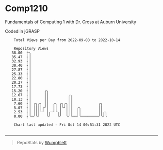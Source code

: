 # Comp1210
Fundamentals of Computing 1 with Dr. Cross at Auburn University

Coded in jGRASP

```
    Total Views per Day from 2022-09-08 to 2022-10-14

    Repository Views
   38.00  ┼╮
   35.47  ┤│
   32.93  ┤│
   30.40  ┤│
   27.87  ┤│
   25.33  ┤│
   22.80  ┤│
   20.27  ┤│
   17.73  ┤│
   15.20  ┤│      ╭╮
   12.67  ┤│      ││         ╭╮
   10.13  ┤│      ││         ││
    7.60  ┤│ ╭╮╭╮ ││  ╭╮ ╭╮╭╮││            ╭╮
    5.07  ┤│ ││││╭╯│  ││ │╰╯│││  ╭╮        ││
    2.53  ┤│ │││╰╯ │╭─╯╰╮│  │││  ││        ││╭╮
    0.00  ┤╰─╯╰╯   ╰╯   ╰╯  ╰╯╰──╯╰────────╯╰╯╰

    Chart last updated - Fri Oct 14 00:51:31 2022 UTC
    
```

---

> RepoStats by [Wumphlett](https://github.com/Wumphlett)
